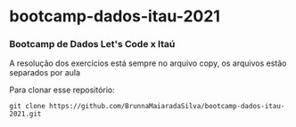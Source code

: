 # bootcamp-dados-itau-2021

### Bootcamp de Dados Let's Code x Itaú

A resolução dos exercícios está sempre no arquivo copy, os arquivos estão separados por aula


Para clonar esse repositório: 

```
git clone https://github.com/BrunnaMaiaradaSilva/bootcamp-dados-itau-2021.git 
```
